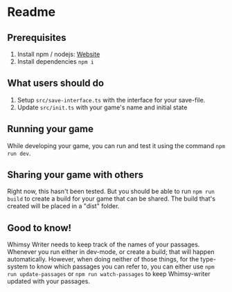 # Readme

## Prerequisites

1. Install npm / nodejs: [Website](https://nodejs.org/en)
2. Install dependencies `npm i`

## What users should do

1. Setup `src/save-interface.ts` with the interface for your save-file.
2. Update `src/init.ts` with your game's name and initial state

## Running your game

While developing your game, you can run and test it using the command `npm run dev`.

## Sharing your game with others

Right now, this hasn't been tested. But you should be able to run `npm run build` to create a build for your game that can be shared. The build that's created will be placed in a "dist" folder.

## Good to know!

Whimsy Writer needs to keep track of the names of your passages. Whenever you run either in dev-mode, or create a build; that will happen automatically. However, when doing neither of those things, for the type-system to know which passages you can refer to, you can either use `npm run update-passages` or `npm run watch-passages` to keep Whimsy-writer updated with your passages.
